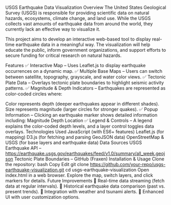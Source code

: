 USGS Earthquake Data Visualization
Overview
The United States Geological Survey (USGS) is responsible for providing scientific data on natural hazards, ecosystems, climate change, and land use. While the USGS collects vast amounts of earthquake data from around the world, they currently lack an effective way to visualize it.

This project aims to develop an interactive web-based tool to display real-time earthquake data in a meaningful way. The visualization will help educate the public, inform government organizations, and support efforts to secure funding for critical research on natural hazards.

Features
✅ Interactive Map – Uses Leaflet.js to display earthquake occurrences on a dynamic map.
✅ Multiple Base Maps – Users can switch between satellite, topography, grayscale, and water color views.
✅ Tectonic Plate Data – Overlays tectonic plate boundaries to highlight seismic activity patterns.
✅ Magnitude & Depth Indicators – Earthquakes are represented as color-coded circles where:

Color represents depth (deeper earthquakes appear in different shades).
Size represents magnitude (larger circles for stronger quakes).
✅ Popup Information – Clicking an earthquake marker shows detailed information including:
Magnitude
Depth
Location
✅ Legend & Controls – A legend explains the color-coded depth levels, and a layer control toggles data overlays.
Technologies Used
JavaScript (with ES6+ features)
Leaflet.js (for mapping)
D3.js (for fetching and parsing GeoJSON data)
OpenStreetMap & USGS (for base layers and earthquake data)
Data Sources
USGS Earthquake API – https://earthquake.usgs.gov/earthquakes/feed/v1.0/summary/all_week.geojson
Tectonic Plate Boundaries – GitHub (Fraxen)
Installation & Usage
Clone the repository:
bash
Copy
Edit
git clone https://github.com/your-repo/usgs-earthquake-visualization.git
cd usgs-earthquake-visualization
Open index.html in a web browser.
Explore the map, switch layers, and click markers for details.
Future Improvements
🔹 Real-time data streaming (fetch data at regular intervals).
🔹 Historical earthquake data comparison (past vs. present trends).
🔹 Integration with weather and tsunami alerts.
🔹 Enhanced UI with user customization options.
